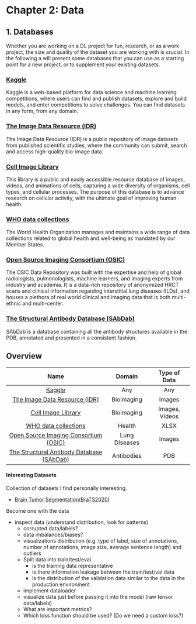 # Chapter 2: Data

## 1. Databases
Whether you are working on a DL project for fun, research, or as a work project, the size and quality
of the dataset you are working with is crucial. In the following a will present some databases that you 
can use as a starting point for a new project, or to supplement your existing datasets. 

### [Kaggle](https://www.kaggle.com)
Kaggle is a web-based platform for data science and machine learning competitions, where users can find and publish datasets, explore and build models, and enter competitions to solve challenges.
You can find datasets in any form, from any domain.

### [The Image Data Resource (IDR)](https://idr.openmicroscopy.org)
The Image Data Resource (IDR) is a public repository of image datasets from published scientific studies, where the community can submit, search and access high-quality bio-image data.

### [Cell Image Library](http://cellimagelibrary.org/home)
This library is a public and easily accessible resource database of images, videos, and animations of cells, capturing a wide diversity of organisms, cell types, and cellular processes. The purpose of this database is to advance research on cellular activity, with the ultimate goal of improving human health.

### [WHO data collections](https://www.who.int/data/collections)
The World Health Organization manages and maintains a wide range of data collections related to global health and well-being as mandated by our Member States.

### [Open Source Imaging Consortium (OSIC)](https://www.osicild.org)
The OSIC Data Repository was built with the expertise and help of global radiologists, pulmonologists, machine learners, and imaging experts from industry and academia. It is a data-rich repository of anonymized HRCT scans and clinical information regarding interstitial lung diseases (ILDs), and houses a plethora of real world clinical and imaging data that is both multi-ethnic and multi-center.

### [The Structural Antibody Database (SAbDab)](https://opig.stats.ox.ac.uk/webapps/sabdab-sabpred/sabdab)
SAbDab is a database containing all the antibody structures available in the PDB, annotated and presented in a consistent fashion.


## Overview
|Name|    Domain     |  Type of Data  |
|:-:|:-------------:|:--------------:|
|[Kaggle](https://www.kaggle.com)|      Any      |      Any       |
|[The Image Data Resource (IDR)](https://idr.openmicroscopy.org)|  Bioimaging   |     Images     |
|[Cell Image Library](http://cellimagelibrary.org/home)|  Bioimaging   | Images, Videos |
|[WHO data collections](https://www.who.int/data/collections)|    Health     |      XLSX      |
|[Open Source Imaging Consortium (OSIC)](https://www.osicild.org)| Lung Diseases |     Images     |
|[The Structural Antibody Database (SAbDab)](https://opig.stats.ox.ac.uk/webapps/sabdab-sabpred/sabdab)|  Antibodies   |      PDB       |
#### Interesting Datasets
Collection of datasets I find personally interesting.
- [Brain Tumor Segmentation(BraTS2020)](https://www.kaggle.com/datasets/awsaf49/brats2020-training-data)

Become one with the data
- inspect data (understand distribution, look for patterns)
	- corrupted data/labels?
	- data imbalances/biases?
	- visualizations distribution (e.g. type of label, size of annotations, number of annotations, image size, average sentence length) and outliers
	- Split data into train/test/eval
		- is the training data representative 
		- is there information leakage between the train/test/val data
		- is the distribution of the validation data similar to the data in the production environment
	- implement dataloader
	- visualize data just before passing it into the model (raw tensor data/labels)
	- What are important metrics?
	- Which loss function should be used? (Do we need a custom loss?)
